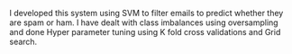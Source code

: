 I developed this system using SVM to filter emails to predict whether they are spam or ham. I have dealt with class imbalances using oversampling and done Hyper parameter tuning using K fold cross validations and Grid search.
